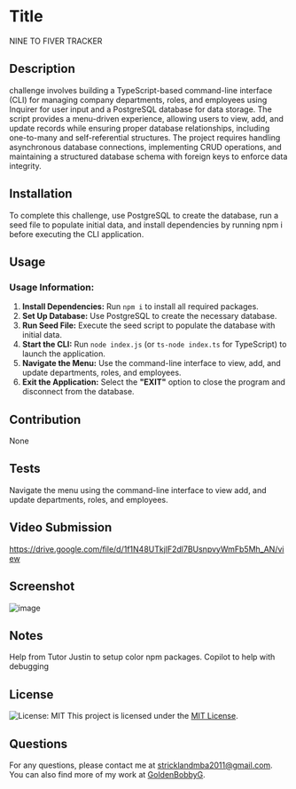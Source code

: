 
# Title
NINE TO FIVER TRACKER

## Description
challenge involves building a TypeScript-based command-line interface (CLI) for managing company departments, roles, and employees using Inquirer for user input and a PostgreSQL database for data storage. The script provides a menu-driven experience, allowing users to view, add, and update records while ensuring proper database relationships, including one-to-many and self-referential structures. The project requires handling asynchronous database connections, implementing CRUD operations, and maintaining a structured database schema with foreign keys to enforce data integrity.

## Installation
To complete this challenge, use PostgreSQL to create the database, run a seed file to populate initial data, and install dependencies by running npm i before executing the CLI application.

## Usage
### **Usage Information:**  
1. **Install Dependencies:** Run `npm i` to install all required packages.  
2. **Set Up Database:** Use PostgreSQL to create the necessary database.  
3. **Run Seed File:** Execute the seed script to populate the database with initial data.  
4. **Start the CLI:** Run `node index.js` (or `ts-node index.ts` for TypeScript) to launch the application.  
5. **Navigate the Menu:** Use the command-line interface to view, add, and update departments, roles, and employees.  
6. **Exit the Application:** Select the **"EXIT"** option to close the program and disconnect from the database.
## Contribution
None

## Tests
Navigate the menu using the command-line interface to view add, and update departments, roles, and employees. 

## Video Submission 
https://drive.google.com/file/d/1f1N48UTkjlF2dl7BUsnpvyWmFb5Mh_AN/view

## Screenshot
![image](https://github.com/user-attachments/assets/1432fd16-53f1-4412-badc-174eea0febba)

## Notes
Help from Tutor Justin to setup color npm packages. Copilot to help with debugging



## License
![License: MIT](https://img.shields.io/badge/License-MIT-yellow.svg)
This project is licensed under the [MIT License](https://opensource.org/licenses/MIT).



## Questions
For any questions, please contact me at [stricklandmba2011@gmail.com](mailto:stricklandmba2011@gmail.com).
You can also find more of my work at [GoldenBobbyG](https://github.com/GoldenBobbyG).
